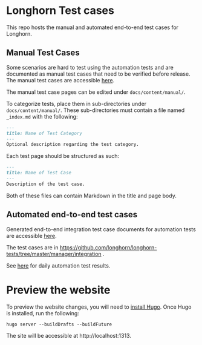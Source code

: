 # Longhorn Test cases

This repo hosts the manual and automated end-to-end test cases for Longhorn.

## Manual Test Cases
Some scenarios are hard to test using the automation tests and are documented as manual test cases that need to be verified before release.
The manual test cases are accessible [here](https://longhorn.github.io/longhorn-tests/manual/).

The manual test case pages can be edited under `docs/content/manual/`.

To categorize tests, place them in sub-directories under `docs/content/manual/`.
These sub-directories must contain a file named `_index.md` with the following:
```markdown
---
title: Name of Test Category
---
Optional description regarding the test category.
```

Each test page should be structured as such:
```markdown
---
title: Name of Test Case
---
Description of the test case.
```

Both of these files can contain Markdown in the title and page body.

## Automated end-to-end test cases
Generated end-to-end integration test case documents for automation tests are accessible [here](https://longhorn.github.io/longhorn-tests/integration/).

The test cases are in https://github.com/longhorn/longhorn-tests/tree/master/manager/integration .

See [here](https://ci.longhorn.io/) for daily automation test results.

# Preview the website
To preview the website changes, you will need to [install Hugo](http://localhost:1313/).
Once Hugo is installed, run the following:
```shell
hugo server --buildDrafts --buildFuture
```
The site will be accessible at http://localhost:1313.
